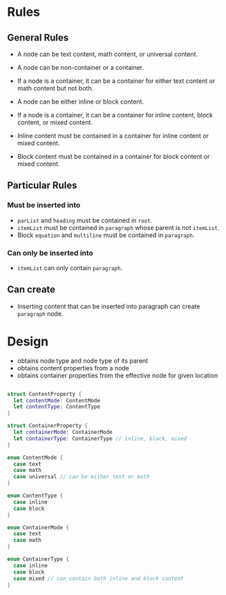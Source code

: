 
# Rules

## General Rules

- A node can be text content, math content, or universal content.
- A node can be non-container or a container.
- If a node is a container, it can be a container for either text content or math content but not both.

- A node can be either inline or block content.
- If a node is a container, it can be a container for inline content, block content, or mixed content.

- Inline content must be contained in a container for inline content or mixed content.
- Block content must be contained in a container for block content or mixed content.

## Particular Rules

### Must be inserted into

- `parList` and `heading` must be contained in `root`.
- `itemList` must be contained in `paragraph` whose parent is not `itemList`.
- Block `equation` and `multiline` must be contained in `paragraph`.

### Can only be inserted into 

- `itemList` can only contain `paragraph`.

## Can create 

- Inserting content that can be inserted into paragraph can create `paragraph` node.

# Design

- obtains node type and node type of its parent
- obtains content properties from a node
- obtains container properties from the effective node for given location

```swift

struct ContentProperty {
  let contentMode: ContentMode
  let contentType: ContentType
}

struct ContainerProperty {
  let containerMode: ContainerMode
  let containerType: ContainerType // inline, block, mixed
}

enum ContentMode {
  case text
  case math
  case universal // can be either text or math
}

enum ContentType {
  case inline
  case block
}

enum ContainerMode {
  case text
  case math
}

enum ContainerType {
  case inline
  case block
  case mixed // can contain both inline and block content
}

```
